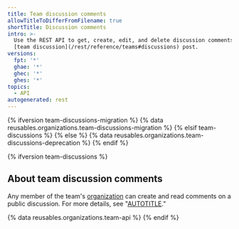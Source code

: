 ```yaml
---
title: Team discussion comments
allowTitleToDifferFromFilename: true
shortTitle: Discussion comments
intro: >-
  Use the REST API to get, create, edit, and delete discussion comments on a
  [team discussion](/rest/reference/teams#discussions) post.
versions:
  fpt: '*'
  ghae: '*'
  ghec: '*'
  ghes: '*'
topics:
  - API
autogenerated: rest
---
```


{% ifversion team-discussions-migration %}
{% data reusables.organizations.team-discussions-migration %}
{% elsif team-discussions %}
{% else %}
{% data reusables.organizations.team-discussions-deprecation %}
{% endif %}

{% ifversion team-discussions %}
## About team discussion comments

Any member of the team's [organization](/rest/orgs) can create and read comments on a public discussion. For more details, see "[AUTOTITLE](/organizations/collaborating-with-your-team/about-team-discussions)." 

{% data reusables.organizations.team-api %}
{% endif %}

<!-- Content after this section is automatically generated -->
